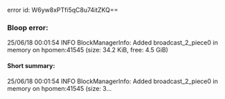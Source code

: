 error id: W6yw8xPTfi5qC8u74itZKQ==
### Bloop error:

25/06/18 00:01:54 INFO BlockManagerInfo: Added broadcast_2_piece0 in memory on hpomen:41545 (size: 34.2 KiB, free: 4.5 GiB)
#### Short summary: 

25/06/18 00:01:54 INFO BlockManagerInfo: Added broadcast_2_piece0 in memory on hpomen:41545 (size: 3...